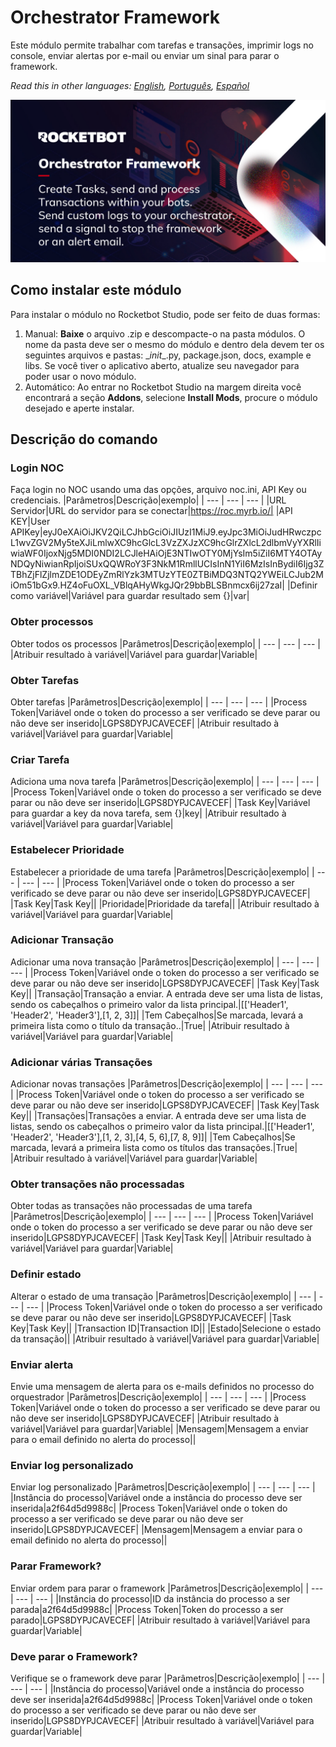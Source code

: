 



# Orchestrator Framework
  
Este módulo permite trabalhar com tarefas e transações, imprimir logs no console, enviar alertas por e-mail ou enviar um sinal para parar o framework.  

*Read this in other languages: [English](Manual_Orchestrator_Framework.md), [Português](Manual_Orchestrator_Framework.pr.md), [Español](Manual_Orchestrator_Framework.es.md)*
  
![banner](imgs/Banner_Orchestrator_Framework.jpg)
## Como instalar este módulo
  
Para instalar o módulo no Rocketbot Studio, pode ser feito de duas formas:
1. Manual: __Baixe__ o arquivo .zip e descompacte-o na pasta módulos. O nome da pasta deve ser o mesmo do módulo e dentro dela devem ter os seguintes arquivos e pastas: \__init__.py, package.json, docs, example e libs. Se você tiver o aplicativo aberto, atualize seu navegador para poder usar o novo módulo.
2. Automático: Ao entrar no Rocketbot Studio na margem direita você encontrará a seção **Addons**, selecione **Install Mods**, procure o módulo desejado e aperte instalar.  


## Descrição do comando

### Login NOC
  
Faça login no NOC usando uma das opções, arquivo noc.ini, API Key ou credenciais.
|Parâmetros|Descrição|exemplo|
| --- | --- | --- |
|URL Servidor|URL do servidor para se conectar|https://roc.myrb.io/|
|API KEY|User APIKey|eyJ0eXAiOiJKV2QiLCJhbGciOiJIUzI1MiJ9.eyJpc3MiOiJudHRwczpcL1wvZGV2My5teXJiLmlwXC9hcGlcL3VzZXJzXC9hcGlrZXlcL2dlbmVyYXRlIiwiaWF0IjoxNjg5MDI0NDI2LCJleHAiOjE3NTIwOTY0MjYsIm5iZiI6MTY4OTAyNDQyNiwianRpIjoiSUxQQWRoY3F3NkM1RmllUCIsInN1YiI6MzIsInBydiI6Ijg3ZTBhZjFlZjlmZDE1ODEyZmRlYzk3MTUzYTE0ZTBiMDQ3NTQ2YWEiLCJub2MiOm51bGx9.HZ4oFuOXL_VBlqAHyWkgJQr29bbBLSBnmcx6ij27zaI|
|Definir como variável|Variável para guardar resultado sem {}|var|

### Obter processos
  
Obter todos os processos
|Parâmetros|Descrição|exemplo|
| --- | --- | --- |
|Atribuir resultado à variável|Variável para guardar|Variable|

### Obter Tarefas
  
Obter tarefas
|Parâmetros|Descrição|exemplo|
| --- | --- | --- |
|Process Token|Variável onde o token do processo a ser verificado se deve parar ou não deve ser inserido|LGPS8DYPJCAVECEF|
|Atribuir resultado à variável|Variável para guardar|Variable|

### Criar Tarefa
  
Adiciona uma nova tarefa
|Parâmetros|Descrição|exemplo|
| --- | --- | --- |
|Process Token|Variável onde o token do processo a ser verificado se deve parar ou não deve ser inserido|LGPS8DYPJCAVECEF|
|Task Key|Variável para guardar a key da nova tarefa, sem {}|key|
|Atribuir resultado à variável|Variável para guardar|Variable|

### Estabelecer Prioridade
  
Estabelecer a prioridade de uma tarefa
|Parâmetros|Descrição|exemplo|
| --- | --- | --- |
|Process Token|Variável onde o token do processo a ser verificado se deve parar ou não deve ser inserido|LGPS8DYPJCAVECEF|
|Task Key|Task Key||
|Prioridade|Prioridade da tarefa||
|Atribuir resultado à variável|Variável para guardar|Variable|

### Adicionar Transação
  
Adicionar uma nova transação
|Parâmetros|Descrição|exemplo|
| --- | --- | --- |
|Process Token|Variável onde o token do processo a ser verificado se deve parar ou não deve ser inserido|LGPS8DYPJCAVECEF|
|Task Key|Task Key||
|Transação|Transação a enviar. A entrada deve ser uma lista de listas, sendo os cabeçalhos o primeiro valor da lista principal.|[['Header1', 'Header2', 'Header3'],[1, 2, 3]]|
|Tem Cabeçalhos|Se marcada, levará a primeira lista como o título da transação..|True|
|Atribuir resultado à variável|Variável para guardar|Variable|

### Adicionar várias Transações
  
Adicionar novas transações
|Parâmetros|Descrição|exemplo|
| --- | --- | --- |
|Process Token|Variável onde o token do processo a ser verificado se deve parar ou não deve ser inserido|LGPS8DYPJCAVECEF|
|Task Key|Task Key||
|Transações|Transações a enviar. A entrada deve ser uma lista de listas, sendo os cabeçalhos o primeiro valor da lista principal.|[['Header1', 'Header2', 'Header3'],[1, 2, 3],[4, 5, 6],[7, 8, 9]]|
|Tem Cabeçalhos|Se marcada, levará a primeira lista como os títulos das transações.|True|
|Atribuir resultado à variável|Variável para guardar|Variable|

### Obter transações não processadas
  
Obter todas as transações não processadas de uma tarefa
|Parâmetros|Descrição|exemplo|
| --- | --- | --- |
|Process Token|Variável onde o token do processo a ser verificado se deve parar ou não deve ser inserido|LGPS8DYPJCAVECEF|
|Task Key|Task Key||
|Atribuir resultado à variável|Variável para guardar|Variable|

### Definir estado
  
Alterar o estado de uma transação
|Parâmetros|Descrição|exemplo|
| --- | --- | --- |
|Process Token|Variável onde o token do processo a ser verificado se deve parar ou não deve ser inserido|LGPS8DYPJCAVECEF|
|Task Key|Task Key||
|Transaction ID|Transaction ID||
|Estado|Selecione o estado da transação||
|Atribuir resultado à variável|Variável para guardar|Variable|

### Enviar alerta
  
Envie uma mensagem de alerta para os e-mails definidos no processo do orquestrador
|Parâmetros|Descrição|exemplo|
| --- | --- | --- |
|Process Token|Variável onde o token do processo a ser verificado se deve parar ou não deve ser inserido|LGPS8DYPJCAVECEF|
|Atribuir resultado à variável|Variável para guardar|Variable|
|Mensagem|Mensagem a enviar para o email definido no alerta do processo||

### Enviar log personalizado
  
Enviar log personalizado
|Parâmetros|Descrição|exemplo|
| --- | --- | --- |
|Instância do processo|Variável onde a instância do processo deve ser inserida|a2f64d5d9988c|
|Process Token|Variável onde o token do processo a ser verificado se deve parar ou não deve ser inserido|LGPS8DYPJCAVECEF|
|Mensagem|Mensagem a enviar para o email definido no alerta do processo||

### Parar Framework?
  
Enviar ordem para parar o framework
|Parâmetros|Descrição|exemplo|
| --- | --- | --- |
|Instância do processo|ID da instância do processo a ser parada|a2f64d5d9988c|
|Process Token|Token do processo a ser parado|LGPS8DYPJCAVECEF|
|Atribuir resultado à variável|Variável para guardar|Variable|

### Deve parar o Framework?
  
Verifique se o framework deve parar
|Parâmetros|Descrição|exemplo|
| --- | --- | --- |
|Instância do processo|Variável onde a instância do processo deve ser inserida|a2f64d5d9988c|
|Process Token|Variável onde o token do processo a ser verificado se deve parar ou não deve ser inserido|LGPS8DYPJCAVECEF|
|Atribuir resultado à variável|Variável para guardar|Variable|
